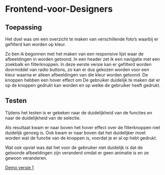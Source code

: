 # Frontend-voor-Designers

## Toepassing
Het doel was om een overzicht te maken van verschillende foto’s waarbij er gefilterd kan worden op kleur.

Zo ben ik begonnen met het maken van een responsive lijst waar de afbeeldingen in worden getoond. In een header zet ik een navigatie met een zoekbalk en filterknoppen. In deze eerste versie kan er gefilterd worden doormiddel van radio buttons, zo kan er dus gekozen worden voor een kleur waarna er alleen afbeeldingen van die kleur worden getoond. De knoppen hebben een hover effect om De gebruiker duidelijk te maken dat er op de knoppen gedrukt kan worden en op welke de gebruiker heeft gedrukt.

## Testen
Tijdens het testen is er gekeken naar de duidelijkheid van de functies en naar de duidelijkheid van de selectie.

Als resultaat kwam er naar boven het hover effect over de filterknoppen niet duidelijk genoeg is. Ook kwam er naar boven dat het duidelijker moet worden wat de functie van de knoppen is, voordat je er al op hebt gedrukt. 

Wat ook opviel was dat het voor de gebruiker niet duidelijk is dat de getoonde afbeeldingen zijn veranderd omdat er geen animatie is en ze gewoon veranderen.


[Demo versie 1](https://BrianJakobs.github.io/frontendvoordesigners/opdracht1/v1/)